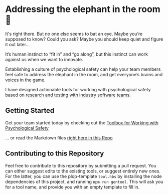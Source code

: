<meta name="viewport" content="width=device-width, initial-scale=1">

# Addressing the elephant in the room 🐘

It's right there. But no one else seems to bat an eye. Maybe you’re supposed to know? Could you ask? Maybe you should keep quiet and figure it out later...

It’s human instinct to “fit in” and “go along”, but this instinct can work against us when we want to innovate.

Establishing a culture of psychological safety can help your team members feel safe to address the elephant in the room, and get everyone’s brains and voices in the game.

I have designed actionable tools for working with psychological safety based on [research and testing with industry software teams](https://link.springer.com/chapter/10.1007/978-3-031-08169-9_6).

## Getting Started

Get your team started today by checking out the [Toolbox for Working with Psychological Safety](https://magerlinc.github.io/psychological-safety-toolbox)

... or read the Markdown files [right here in this Repo](website/docs/intro.md)

## Contributing to this Repository

Feel free to contribute to this repository by submitting a pull request. You can either suggest edits to the existing tools, or suggest entirely new ones. For the latter, you can use the plop-template `tool.hbs` by installing the node dependencies of this project, and running `npm run gentool`. This will ask you for a tool name, and provide you with an empty template to fill in.
